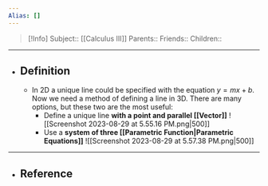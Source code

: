 ```yaml
---
Alias: []
---
```

> [!Info]
> Subject:: [[Calculus III]]
> Parents:: 
> Friends:: 
> Children:: 
---
- ## Definition
	- In 2D a unique line could be specified with the equation $y=mx+b$. Now we need a method of defining a line in 3D. There are many options, but these two are the most useful:
		- Define a unique line **with a point and parallel [[Vector]]**
		  ![[Screenshot 2023-08-29 at 5.55.16 PM.png|500]]
		- Use a **system of three [[Parametric Function|Parametric Equations]]**
		  ![[Screenshot 2023-08-29 at 5.57.38 PM.png|500]]
---
- ## Reference